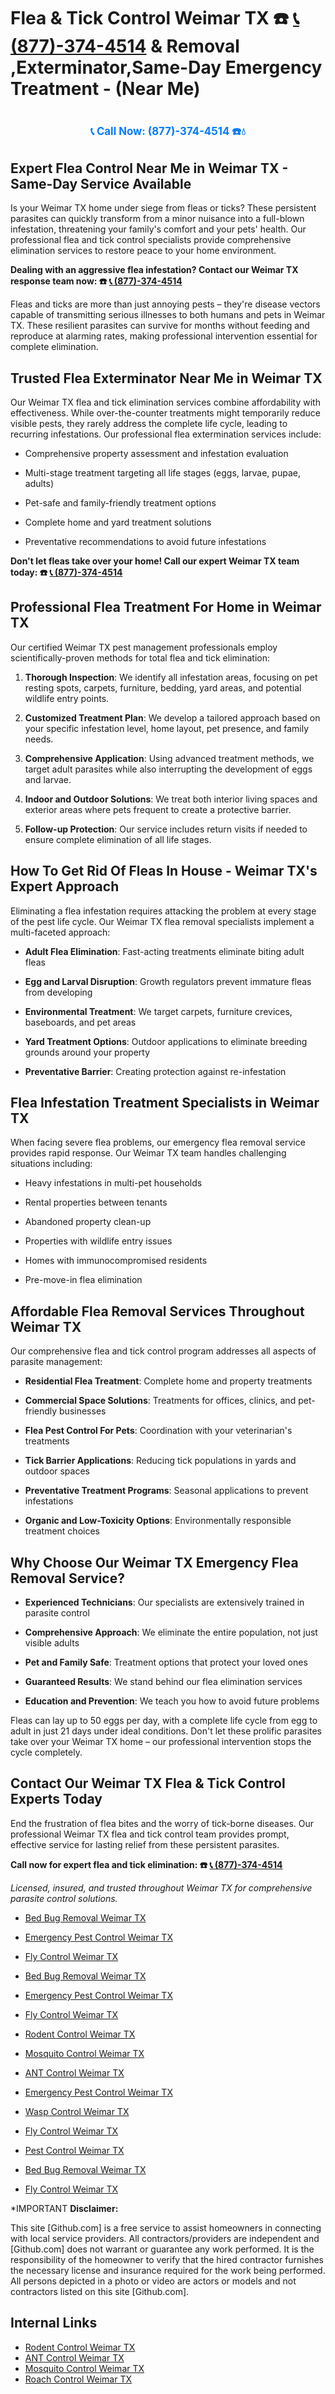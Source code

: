 # Flea & Tick Control Weimar TX ☎️ [📞 (877)-374-4514](https://pest-control-4514.netlify.app) & Removal ,Exterminator,Same-Day Emergency Treatment - (Near Me) 
# 

<p align="center" style="font-size: 1.2em; font-weight: bold; margin: 20px 0;">
  <a href="https://pest-control-4514.netlify.app" target="_blank" style="color: #007BFF; text-decoration: none;">📞 Call Now: (877)-374-4514 ☎️💧</a>
</p>

## Expert Flea Control Near Me in Weimar TX - Same-Day Service Available

Is your Weimar TX home under siege from fleas or ticks? These persistent parasites can quickly transform from a minor nuisance into a full-blown infestation, threatening your family's comfort and your pets' health. Our professional flea and tick control specialists provide comprehensive elimination services to restore peace to your home environment.

**Dealing with an aggressive flea infestation? Contact our Weimar TX response team now: ☎️ [📞 (877)-374-4514](https://pest-control-4514.netlify.app)**

Fleas and ticks are more than just annoying pests – they're disease vectors capable of transmitting serious illnesses to both humans and pets in Weimar TX. These resilient parasites can survive for months without feeding and reproduce at alarming rates, making professional intervention essential for complete elimination.

## Trusted Flea Exterminator Near Me in Weimar TX

Our Weimar TX flea and tick elimination services combine affordability with effectiveness. While over-the-counter treatments might temporarily reduce visible pests, they rarely address the complete life cycle, leading to recurring infestations. Our professional flea extermination services include:

- Comprehensive property assessment and infestation evaluation  

- Multi-stage treatment targeting all life stages (eggs, larvae, pupae, adults)  

- Pet-safe and family-friendly treatment options  

- Complete home and yard treatment solutions  

- Preventative recommendations to avoid future infestations  

**Don't let fleas take over your home! Call our expert Weimar TX team today: ☎️ [📞 (877)-374-4514](https://pest-control-4514.netlify.app)**

## Professional Flea Treatment For Home in Weimar TX

Our certified Weimar TX pest management professionals employ scientifically-proven methods for total flea and tick elimination:

1. **Thorough Inspection**: We identify all infestation areas, focusing on pet resting spots, carpets, furniture, bedding, yard areas, and potential wildlife entry points.  

2. **Customized Treatment Plan**: We develop a tailored approach based on your specific infestation level, home layout, pet presence, and family needs.  

3. **Comprehensive Application**: Using advanced treatment methods, we target adult parasites while also interrupting the development of eggs and larvae.  

4. **Indoor and Outdoor Solutions**: We treat both interior living spaces and exterior areas where pets frequent to create a protective barrier.  

5. **Follow-up Protection**: Our service includes return visits if needed to ensure complete elimination of all life stages.  

## How To Get Rid Of Fleas In House - Weimar TX's Expert Approach

Eliminating a flea infestation requires attacking the problem at every stage of the pest life cycle. Our Weimar TX flea removal specialists implement a multi-faceted approach:

- **Adult Flea Elimination**: Fast-acting treatments eliminate biting adult fleas  

- **Egg and Larval Disruption**: Growth regulators prevent immature fleas from developing  

- **Environmental Treatment**: We target carpets, furniture crevices, baseboards, and pet areas  

- **Yard Treatment Options**: Outdoor applications to eliminate breeding grounds around your property  

- **Preventative Barrier**: Creating protection against re-infestation  

## Flea Infestation Treatment Specialists in Weimar TX

When facing severe flea problems, our emergency flea removal service provides rapid response. Our Weimar TX team handles challenging situations including:

- Heavy infestations in multi-pet households  

- Rental properties between tenants  

- Abandoned property clean-up  

- Properties with wildlife entry issues  

- Homes with immunocompromised residents  

- Pre-move-in flea elimination  

## Affordable Flea Removal Services Throughout Weimar TX

Our comprehensive flea and tick control program addresses all aspects of parasite management:

- **Residential Flea Treatment**: Complete home and property treatments  

- **Commercial Space Solutions**: Treatments for offices, clinics, and pet-friendly businesses  

- **Flea Pest Control For Pets**: Coordination with your veterinarian's treatments  

- **Tick Barrier Applications**: Reducing tick populations in yards and outdoor spaces  

- **Preventative Treatment Programs**: Seasonal applications to prevent infestations  

- **Organic and Low-Toxicity Options**: Environmentally responsible treatment choices  

## Why Choose Our Weimar TX Emergency Flea Removal Service?

- **Experienced Technicians**: Our specialists are extensively trained in parasite control  

- **Comprehensive Approach**: We eliminate the entire population, not just visible adults  

- **Pet and Family Safe**: Treatment options that protect your loved ones  

- **Guaranteed Results**: We stand behind our flea elimination services  

- **Education and Prevention**: We teach you how to avoid future problems  

Fleas can lay up to 50 eggs per day, with a complete life cycle from egg to adult in just 21 days under ideal conditions. Don't let these prolific parasites take over your Weimar TX home – our professional intervention stops the cycle completely.

## Contact Our Weimar TX Flea & Tick Control Experts Today

End the frustration of flea bites and the worry of tick-borne diseases. Our professional Weimar TX flea and tick control team provides prompt, effective service for lasting relief from these persistent parasites.

**Call now for expert flea and tick elimination: ☎️ [📞 (877)-374-4514](https://pest-control-4514.netlify.app)**

*Licensed, insured, and trusted throughout Weimar TX for comprehensive parasite control solutions.*


- [Bed Bug Removal Weimar TX](https://github.com/allyoucaneatsushiin/pest-control/blob/main/Bed-Bug-Removal-Weimar-TX-877-374-4514-Exterminator-Same-Day-Emergency-Treatment-Near-Me.md)
- [Emergency Pest Control Weimar TX](https://github.com/allyoucaneatsushiin/pest-control/blob/main/Emergency-Pest-Control-Weimar-TX-877-374-4514-24-7-Fast-Response-Near-Me.md)
- [Fly Control Weimar TX](https://github.com/allyoucaneatsushiin/pest-control/blob/main/Fly-Control-Weimar-TX-877-374-4514-Prevention-Same-Day-Emergency-Treatment-Near-Me.md)


- [Bed Bug Removal Weimar TX](https://github.com/allyoucaneatsushiin/pest-control/blob/main/Bed-Bug-Removal-Weimar-TX-877-374-4514-Exterminator-Same-Day-Emergency-Treatment-Near-Me.md)
- [Emergency Pest Control Weimar TX](https://github.com/allyoucaneatsushiin/pest-control/blob/main/Emergency-Pest-Control-Weimar-TX-877-374-4514-24-7-Fast-Response-Near-Me.md)
- [Fly Control Weimar TX](https://github.com/allyoucaneatsushiin/pest-control/blob/main/Fly-Control-Weimar-TX-877-374-4514-Prevention-Same-Day-Emergency-Treatment-Near-Me.md)


- [Rodent Control Weimar TX](https://github.com/allyoucaneatsushiin/pest-control/blob/main/Rodent-Control-Weimar-TX-877-374-4514-Rat-Removal-Exterminator-Same-Day-Emergency-Treatment-Near-Me.md)
- [Mosquito Control Weimar TX](https://github.com/allyoucaneatsushiin/pest-control/blob/main/Mosquito-Control-Weimar-TX-877-374-4514-Exterminator-Same-Day-Emergency-Treatment-Near-Me.md)
- [ANT Control Weimar TX](https://github.com/allyoucaneatsushiin/pest-control/blob/main/ANT-Control-Weimar-TX-877-374-4514-Prevention-Extermination-Same-Day-Emergency-Treatment-Near-Me.md)


- [Emergency Pest Control Weimar TX](https://github.com/allyoucaneatsushiin/pest-control/blob/main/Emergency-Pest-Control-Weimar-TX-877-374-4514-24-7-Fast-Response-Near-Me.md)
- [Wasp Control Weimar TX](https://github.com/allyoucaneatsushiin/pest-control/blob/main/Wasp-Control-Weimar-TX-877-374-4514-Removal-Exterminator-Same-Day-Emergency-Treatment-Near-Me.md)
- [Fly Control Weimar TX](https://github.com/allyoucaneatsushiin/pest-control/blob/main/Fly-Control-Weimar-TX-877-374-4514-Prevention-Same-Day-Emergency-Treatment-Near-Me.md)


- [Pest Control Weimar TX](https://github.com/allyoucaneatsushiin/pest-control/blob/main/Pest-Control-Weimar-TX-877-374-4514-Exterminator-Same-Day-Emergency-Treatment-Near-Me.md)
- [Bed Bug Removal Weimar TX](https://github.com/allyoucaneatsushiin/pest-control/blob/main/Bed-Bug-Removal-Weimar-TX-877-374-4514-Exterminator-Same-Day-Emergency-Treatment-Near-Me.md)
- [Fly Control Weimar TX](https://github.com/allyoucaneatsushiin/pest-control/blob/main/Fly-Control-Weimar-TX-877-374-4514-Prevention-Same-Day-Emergency-Treatment-Near-Me.md)


*IMPORTANT **Disclaimer:**  

This site [Github.com] is a free service to assist homeowners in connecting with local service providers. All contractors/providers are independent and [Github.com] does not warrant or guarantee any work performed. It is the responsibility of the homeowner to verify that the hired contractor furnishes the necessary license and insurance required for the work being performed. All persons depicted in a photo or video are actors or models and not contractors listed on this site [Github.com].


## Internal Links
- [Rodent Control Weimar TX](https://github.com/allyoucaneatsushiin/pest-control/blob/main/Rodent-Control-Weimar-TX-877-374-4514-Rat-Removal-Exterminator-Same-Day-Emergency-Treatment-Near-Me.md)
- [ANT Control Weimar TX](https://github.com/allyoucaneatsushiin/pest-control/blob/main/ANT-Control-Weimar-TX-877-374-4514-Prevention-Extermination-Same-Day-Emergency-Treatment-Near-Me.md)
- [Mosquito Control Weimar TX](https://github.com/allyoucaneatsushiin/pest-control/blob/main/Mosquito-Control-Weimar-TX-877-374-4514-Exterminator-Same-Day-Emergency-Treatment-Near-Me.md)
- [Roach Control Weimar TX](https://github.com/allyoucaneatsushiin/pest-control/blob/main/Roach-Control-Weimar-TX-877-374-4514-Removal-Exterminator-Same-Day-Emergency-Treatment-Near-Me.md)
